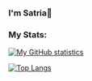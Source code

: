 ### I'm Satria👋


### My Stats:

[![My GitHub statistics](https://github-readme-stats-eight-theta.vercel.app/api?username=PwrSat&show_icons=true&theme=algolia&include_all_commits=true&count_private=true)](#)


[![Top Langs](https://github-readme-stats.vercel.app/api/top-langs/?username=PwrSat)](https://github.com/PwrSat/github-readme-stats)

